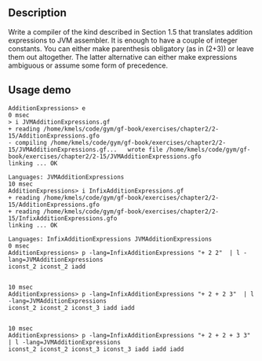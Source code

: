 Description
-------------
Write a compiler of the kind described in Section 1.5 that translates addition expressions to JVM assembler. It is enough to have a couple of integer constants. You can either make parenthesis obligatory (as in (2+3)) or leave them out altogether. The latter alternative can either make expressions ambiguous or assume some form of precedence. 

Usage demo
-------------
	AdditionExpressions> e
	0 msec
	> i JVMAdditionExpressions.gf                                                   
	+ reading /home/kmels/code/gym/gf-book/exercises/chapter2/2-15/AdditionExpressions.gfo
	- compiling /home/kmels/code/gym/gf-book/exercises/chapter2/2-15/JVMAdditionExpressions.gf...   wrote file /home/kmels/code/gym/gf-book/exercises/chapter2/2-15/JVMAdditionExpressions.gfo
	linking ... OK

	Languages: JVMAdditionExpressions
	10 msec
	AdditionExpressions> i InfixAdditionExpressions.gf                                                 
	+ reading /home/kmels/code/gym/gf-book/exercises/chapter2/2-15/AdditionExpressions.gfo
	+ reading /home/kmels/code/gym/gf-book/exercises/chapter2/2-15/InfixAdditionExpressions.gfo
	linking ... OK

	Languages: InfixAdditionExpressions JVMAdditionExpressions
	0 msec
	AdditionExpressions> p -lang=InfixAdditionExpressions "+ 2 2"  | l -lang=JVMAdditionExpressions    
	iconst_2 iconst_2 iadd


	10 msec
	AdditionExpressions> p -lang=InfixAdditionExpressions "+ 2 + 2 3"  | l -lang=JVMAdditionExpressions
	iconst_2 iconst_2 iconst_3 iadd iadd


	10 msec
	AdditionExpressions> p -lang=InfixAdditionExpressions "+ 2 + 2 + 3 3"  | l -lang=JVMAdditionExpressions
	iconst_2 iconst_2 iconst_3 iconst_3 iadd iadd iadd

